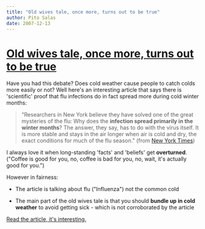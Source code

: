 ```yaml
---
title: "Old wives tale, once more, turns out to be true"
author: Pito Salas
date: 2007-12-13
---
```

# [Old wives tale, once more, turns out to be true](None)




Have you had this debate? Does cold weather cause people to catch colds more
easily or not? Well here's an interesting article that says there is
'scientific' proof that flu infections do in fact spread more during cold
winter months:

> "Researchers in New York believe they have solved one of the great mysteries
> of the flu: Why does the **infection spread primarily in the winter
> months**? The answer, they say, has to do with the virus itself. It is more
> stable and stays in the air longer when air is cold and dry, the exact
> conditions for much of the flu season." (from [New York
> Times](<http://www.nytimes.com/2007/12/05/health/research/05flu.html?em&ex=1197090000&en=2b44d54a8b2870e1&ei=5087%0A>))

I always love it when long-standing 'facts' and 'beliefs' get **overturned**.
("Coffee is good for you, no, coffee is bad for you, no, wait, it's actually
good for you.")

However in fairness:

  * The article is talking about flu ("Influenza") not the common cold

  * The main part of the old wives tale is that you should **bundle up in cold weather** to avoid getting sick - which is not corroborated by the article

[Read the article, it's
interesting.](<http://www.nytimes.com/2007/12/05/health/research/05flu.html?em&ex=1197090000&en=2b44d54a8b2870e1&ei=5087%0A>)


